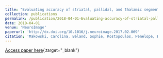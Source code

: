 ```yaml
---
title: "Evaluating accuracy of striatal, pallidal, and thalamic segmentation methods: Comparing automated approaches to manual delineation"
collection: publications
permalink: /publication/2018-04-01-Evaluating-accuracy-of-striatal-pallidal-and-thalamic-segmentation-methods-Comparing-automated-approaches-to-manual-delineation
date: 2018-04-01
venue: 'NeuroImage'
paperurl: 'http://dx.doi.org/10.1016/j.neuroimage.2017.02.069'
citation: 'Makowski, Carolina, Béland, Sophie, Kostopoulos, Penelope, Bhagwat, Nikhil, <b>Devenyi, Gabriel A</b>, Malla, Ashok K, Joober, Ridha, Lepage, Martin, Chakravarty, M Mallar, &quot;Evaluating accuracy of striatal, pallidal, and thalamic segmentation methods: Comparing automated approaches to manual delineation.&quot; NeuroImage, 2018.'
---
```

[Access paper here](http://dx.doi.org/10.1016/j.neuroimage.2017.02.069){:target="_blank"}
